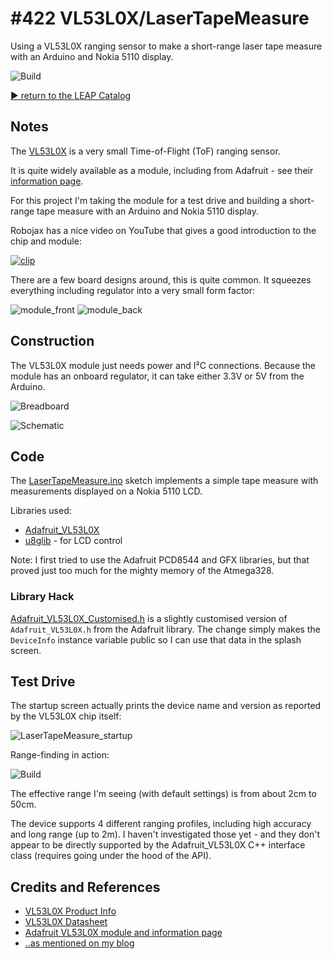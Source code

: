 # #422 VL53L0X/LaserTapeMeasure

Using a VL53L0X ranging sensor to make a short-range laser tape measure with an Arduino and Nokia 5110 display.

![Build](./assets/LaserTapeMeasure_build.jpg?raw=true)

[:arrow_forward: return to the LEAP Catalog](https://leap.tardate.com)

## Notes

The [VL53L0X](https://www.st.com/en/imaging-and-photonics-solutions/vl53l0x.html)
is a very small Time-of-Flight (ToF) ranging sensor.

It is quite widely available as a module, including from Adafruit - see their [information page](https://learn.adafruit.com/adafruit-vl53l0x-micro-lidar-distance-sensor-breakout/downloads).

For this project I'm taking the module for a test drive and building a short-range tape measure with an Arduino and Nokia 5110 display.

Robojax has a nice video on YouTube that gives a good introduction to the chip and module:

[![clip](http://img.youtube.com/vi/0GxFoq_zPt4/0.jpg)](http://www.youtube.com/watch?v=0GxFoq_zPt4)

There are a few board designs around, this is quite common. It squeezes everything including regulator into a very small form factor:

![module_front](./assets/module_front.jpg?raw=true)
![module_back](./assets/module_back.jpg?raw=true)

## Construction

The VL53L0X module just needs power and I²C connections. Because the module has an onboard regulator, it can take either 3.3V or 5V from the Arduino.

![Breadboard](./assets/LaserTapeMeasure_bb.jpg?raw=true)

![Schematic](./assets/LaserTapeMeasure_schematic.jpg?raw=true)


## Code

The [LaserTapeMeasure.ino](./LaserTapeMeasure.ino) sketch implements a simple tape measure with measurements displayed on a Nokia 5110 LCD.

Libraries used:

* [Adafruit_VL53L0X](https://github.com/adafruit/Adafruit_VL53L0X)
* [u8glib](https://github.com/olikraus/U8glib_Arduino) - for LCD control

Note: I first tried to use the Adafruit PCD8544 and GFX libraries, but that proved just too much for the mighty memory of the Atmega328.

### Library Hack

[Adafruit_VL53L0X_Customised.h](./Adafruit_VL53L0X_Customised.h) is a slightly customised version
of `Adafruit_VL53L0X.h` from the Adafruit library.
The change simply makes the `DeviceInfo` instance variable public so I can use that data in the splash screen.


## Test Drive

The startup screen actually prints the device name and version as reported by the VL53L0X chip itself:

![LaserTapeMeasure_startup](./assets/LaserTapeMeasure_startup.jpg?raw=true)

Range-finding in action:

![Build](./assets/LaserTapeMeasure_build.jpg?raw=true)

The effective range I'm seeing (with default settings) is from about 2cm to 50cm.

The device supports 4 different ranging profiles, including high accuracy and long range (up to 2m).
I haven't investigated those yet - and they don't appear to be directly supported by the
Adafruit_VL53L0X C++ interface class (requires going under the hood of the API).


## Credits and References
* [VL53L0X Product Info](https://www.st.com/en/imaging-and-photonics-solutions/vl53l0x.html)
* [VL53L0X Datasheet](https://www.st.com/resource/en/datasheet/vl53l0x.pdf)
* [Adafruit VL53L0X module and information page](https://learn.adafruit.com/adafruit-vl53l0x-micro-lidar-distance-sensor-breakout/downloads)
* [..as mentioned on my blog](https://blog.tardate.com/2018/10/leap422-vl53l0x-laser-tape-measure.html)
